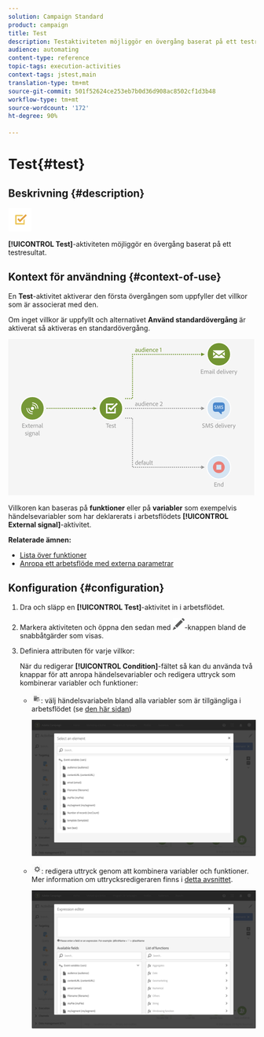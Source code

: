 ```yaml
---
solution: Campaign Standard
product: campaign
title: Test
description: Testaktiviteten möjliggör en övergång baserat på ett testresultat.
audience: automating
content-type: reference
topic-tags: execution-activities
context-tags: jstest,main
translation-type: tm+mt
source-git-commit: 501f52624ce253eb7b0d36d908ac8502cf1d3b48
workflow-type: tm+mt
source-wordcount: '172'
ht-degree: 90%

---
```



# Test{#test}

## Beskrivning {#description}

![](assets/test.png)

**[!UICONTROL Test]**-aktiviteten möjliggör en övergång baserat på ett testresultat.

## Kontext för användning {#context-of-use}

En **Test**-aktivitet aktiverar den första övergången som uppfyller det villkor som är associerat med den.

Om inget villkor är uppfyllt och alternativet **Använd standardövergång** är aktiverat så aktiveras en standardövergång.

![](assets/wkf_test_activity_example.png)

Villkoren kan baseras på **funktioner** eller på **variabler** som exempelvis händelsevariabler som har deklarerats i arbetsflödets **[!UICONTROL External signal]**-aktivitet.

**Relaterade ämnen:**

* [Lista över funktioner](../../automating/using/list-of-functions.md)
* [Anropa ett arbetsflöde med externa parametrar](../../automating/using/calling-a-workflow-with-external-parameters.md)

## Konfiguration {#configuration}

1. Dra och släpp en **[!UICONTROL Test]**-aktivitet in i arbetsflödet.
1. Markera aktiviteten och öppna den sedan med ![](assets/edit_darkgrey-24px.png)-knappen bland de snabbåtgärder som visas.
1. Definiera attributen för varje villkor:

   När du redigerar **[!UICONTROL Condition]**-fältet så kan du använda två knappar för att anropa händelsevariabler och redigera uttryck som kombinerar variabler och funktioner:

   * ![](assets/extsignal_picker.png): välj händelsvariabeln bland alla variabler som är tillgängliga i arbetsflödet (se [den här sidan](../../automating/using/customizing-workflow-external-parameters.md))

      ![](assets/wkf_test_activity_variables.png)

   * ![](assets/extsignal_expression_editor.png): redigera uttryck genom att kombinera variabler och funktioner.  Mer information om uttrycksredigeraren finns i [detta avsnittet](../../automating/using/advanced-expression-editing.md).

      ![](assets/wkf_test_activity_variables_expression.png)
